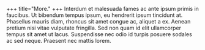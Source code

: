 +++
title="More."
+++
Interdum et malesuada fames ac ante ipsum primis in faucibus. Ut bibendum tempus ipsum, eu hendrerit ipsum tincidunt at. Phasellus mauris diam, rhoncus sit amet congue ac, aliquet a ex. Aenean pretium nisi vitae vulputate fringilla. Sed non quam id elit ullamcorper tempus sit amet ut lacus. Suspendisse nec odio id turpis posuere sodales ac sed neque. Praesent nec mattis lorem.
